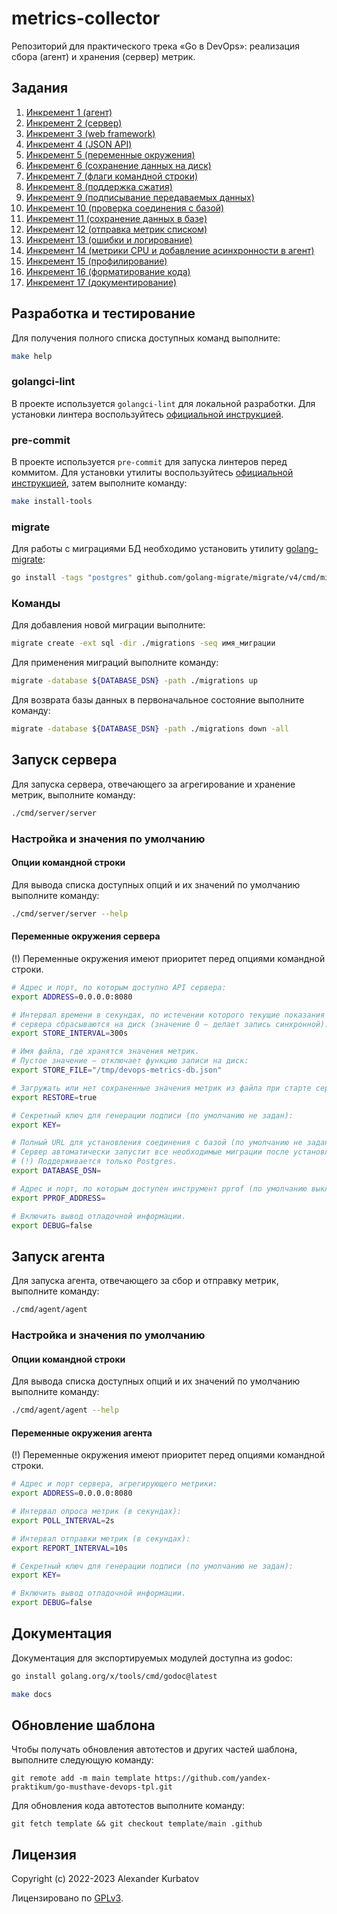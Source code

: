# metrics-collector
Репозиторий для практического трека «Go в DevOps»: реализация сбора (агент) и хранения (сервер) метрик.

## Задания
1.  [Инкремент 1 (агент)](./docs/tasks/increment1.md)
2.  [Инкремент 2 (сервер)](./docs/tasks/increment2.md)
3.  [Инкремент 3 (web framework)](./docs/tasks/increment3.md)
4.  [Инкремент 4 (JSON API)](./docs/tasks/increment4.md)
5.  [Инкремент 5 (переменные окружения)](./docs/tasks/increment5.md)
6.  [Инкремент 6 (сохранение данных на диск)](./docs/tasks/increment6.md)
7.  [Инкремент 7 (флаги командной строки)](./docs/tasks/increment7.md)
8.  [Инкремент 8 (поддержка сжатия)](./docs/tasks/increment8.md)
9.  [Инкремент 9 (подписывание передаваемых данных)](./docs/tasks/increment9.md)
10. [Инкремент 10 (проверка соединения с базой)](./docs/tasks/increment10.md)
11. [Инкремент 11 (сохранение данных в базе)](./docs/tasks/increment11.md)
12. [Инкремент 12 (отправка метрик списком)](./docs/tasks/increment12.md)
13. [Инкремент 13 (ошибки и логирование)](./docs/tasks/increment13.md)
14. [Инкремент 14 (метрики CPU и добавление асинхронности в агент)](./docs/tasks/increment14.md)
15. [Инкремент 15 (профилирование)](./docs/tasks/increment15.md)
16. [Инкремент 16 (форматирование кода)](./docs/tasks/increment16.md)
17. [Инкремент 17 (документирование)](./docs/tasks/increment17.md)

## Разработка и тестирование
Для получения полного списка доступных команд выполните:
```bash
make help
```

### golangci-lint
В проекте используется `golangci-lint` для локальной разработки. Для установки линтера воспользуйтесь [официальной инструкцией](https://golangci-lint.run/usage/install/).

### pre-commit
В проекте используется `pre-commit` для запуска линтеров перед коммитом. Для установки утилиты воспользуйтесь [официальной инструкцией](https://pre-commit.com/#install), затем выполните команду:
```bash
make install-tools
```

### migrate
Для работы с миграциями БД необходимо установить утилиту [golang-migrate](https://github.com/golang-migrate/migrate):
```bash
go install -tags "postgres" github.com/golang-migrate/migrate/v4/cmd/migrate@latest
```

### Команды
Для добавления новой миграции выполните:
```bash
migrate create -ext sql -dir ./migrations -seq имя_миграции
```

Для применения миграций выполните команду:
```bash
migrate -database ${DATABASE_DSN} -path ./migrations up
```

Для возврата базы данных в первоначальное состояние выполните команду:
```bash
migrate -database ${DATABASE_DSN} -path ./migrations down -all
```

## Запуск сервера
Для запуска сервера, отвечающего за агрегирование и хранение метрик, выполните команду:
```bash
./cmd/server/server
```

### Настройка и значения по умолчанию
#### Опции командной строки
Для вывода списка доступных опций и их значений по умолчанию выполните команду:
```bash
./cmd/server/server --help
```

#### Переменные окружения сервера
(!) Переменные окружения имеют приоритет перед опциями командной строки.

```bash
# Адрес и порт, по которым доступно API сервера:
export ADDRESS=0.0.0.0:8080

# Интервал времени в секундах, по истечении которого текущие показания
# сервера сбрасываются на диск (значение 0 — делает запись синхронной):
export STORE_INTERVAL=300s

# Имя файла, где хранятся значения метрик.
# Пустое значение — отключает функцию записи на диск:
export STORE_FILE="/tmp/devops-metrics-db.json"

# Загружать или нет сохраненные значения метрик из файла при старте сервера:
export RESTORE=true

# Секретный ключ для генерации подписи (по умолчанию не задан):
export KEY=

# Полный URL для установления соединения с базой (по умолчанию не задан).
# Сервер автоматически запустит все необходимые миграции после установления соединения с базой.
# (!) Поддерживается только Postgres.
export DATABASE_DSN=

# Адрес и порт, по которым доступен инструмент pprof (по умолчанию выключен).
export PPROF_ADDRESS=

# Включить вывод отладочной информации.
export DEBUG=false
```

## Запуск агента
Для запуска агента, отвечающего за сбор и отправку метрик, выполните команду:
```bash
./cmd/agent/agent
```

### Настройка и значения по умолчанию
#### Опции командной строки
Для вывода списка доступных опций и их значений по умолчанию выполните команду:
```bash
./cmd/agent/agent --help
```

#### Переменные окружения агента
(!) Переменные окружения имеют приоритет перед опциями командной строки.

```bash
# Адрес и порт сервера, агрегирующего метрики:
export ADDRESS=0.0.0.0:8080

# Интервал опроса метрик (в секундах):
export POLL_INTERVAL=2s

# Интервал отправки метрик (в секундах):
export REPORT_INTERVAL=10s

# Секретный ключ для генерации подписи (по умолчанию не задан):
export KEY=

# Включить вывод отладочной информации.
export DEBUG=false
```

## Документация
Документация для экспортируемых модулей доступна из godoc:
```bash
go install golang.org/x/tools/cmd/godoc@latest

make docs
```

## Обновление шаблона
Чтобы получать обновления автотестов и других частей шаблона, выполните следующую команду:
```
git remote add -m main template https://github.com/yandex-praktikum/go-musthave-devops-tpl.git
```

Для обновления кода автотестов выполните команду:
```
git fetch template && git checkout template/main .github
```

## Лицензия
Copyright (c) 2022-2023 Alexander Kurbatov

Лицензировано по [GPLv3](LICENSE).
